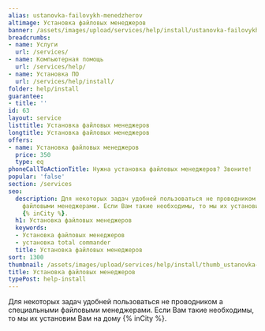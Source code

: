 ```yaml
---
alias: ustanovka-failovykh-menedzherov
altimage: Установка файловых менеджеров
banner: /assets/images/upload/services/help/install/ustanovka-failovykh-menedzherov.jpg
breadcrumbs:
- name: Услуги
  url: /services/
- name: Компьютерная помощь
  url: /services/help/
- name: Установка ПО
  url: /services/help/install/
folder: help/install
guarantee:
- title: ''
id: 63
layout: service
listtitle: Установка файловых менеджеров
longtitle: Установка файловых менеджеров
offers:
- name: Установка файловых менеджеров
  price: 350
  type: eq
phoneCallToActionTitle: Нужна установка файловых менеджеров? Звоните!
popular: 'false'
section: /services
seo:
  description: Для некоторых задач удобней пользоваться не проводником а специальными
    файловыми менеджерами. Если Вам такие необходимы, то мы их установим Вам на дому
    {% inCity %}.
  h1: Установка файловых менеджеров
  keywords:
  - Установка файловых менеджеров
  - установка total commander
  title: Установка файловых менеджеров
sort: 1300
thumbnail: /assets/images/upload/services/help/install/thumb_ustanovka-failovykh-menedzherov.jpg
title: Установка файловых менеджеров
typePost: help-install
---
```

Для некоторых задач удобней пользоваться не проводником а специальными файловыми менеджерами. Если Вам такие необходимы, то мы их установим Вам на дому {% inCity %}.